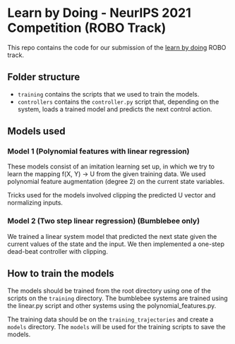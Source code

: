 # Learn by Doing - NeurIPS 2021 Competition (ROBO Track)

This repo contains the code for our submission of the [learn by doing](https://learningbydoingcompetition.github.io/) ROBO track. 

## Folder structure

- `training` contains the scripts that we used to train the models.
- `controllers` contains the `controller.py` script that, depending on the system, loads a trained model and predicts the next control action.

##  Models used

### Model 1 (Polynomial features with linear regression)
These models consist of an imitation learning set up, in which we try to learn the mapping f(X, Y) -> U from the given training data. We used polynomial feature augmentation (degree 2) on the current state variables.

Tricks used for the models involved clipping the predicted U vector and normalizing inputs.

### Model 2 (Two step linear regression) (Bumblebee only)

We trained a linear system model that predicted the next state given the current values of the state and the input. We then implemented a one-step dead-beat controller with clipping.


## How to train the models

The models should be trained from the root directory using one of the scripts on the `training` directory. The bumblebee systems are trained using the linear.py script and other systems using the polynomial_features.py.

The training data should be on the `training_trajectories` and create a `models` directory. The `models` will be used for the training scripts to save the models.